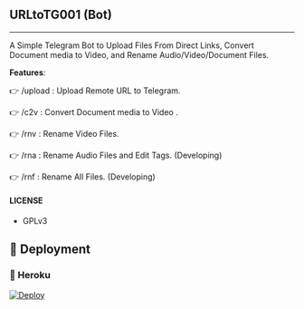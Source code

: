 ## URLtoTG001 (Bot)
---

A Simple Telegram Bot to Upload Files From Direct Links, Convert Document media to Video, and Rename Audio/Video/Document Files.

**Features**:

👉 /upload : Upload Remote URL to Telegram.

👉 /c2v : Convert Document media to Video .

👉 /rnv : Rename Video Files.

👉 /rna : Rename Audio Files and Edit Tags. (Developing)

👉 /rnf : Rename All Files. (Developing)


#### LICENSE
- GPLv3

## 🚀 Deployment

### 💜 Heroku

[![Deploy](https://www.herokucdn.com/deploy/button.svg)](https://heroku.com/deploy?template=https://github.com/prxpostern/URLtoTG001)
